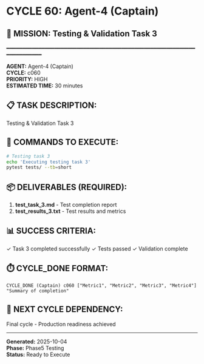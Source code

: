 # CYCLE 60: Agent-4 (Captain)

## 🎯 MISSION: Testing & Validation Task 3
━━━━━━━━━━━━━━━━━━━━━━━━━━━━━━━━━━━━━━━━━━━━━━━━━━━━━━━━━━━━━━━━━━━━━━

**AGENT:** Agent-4 (Captain)  
**CYCLE:** c060  
**PRIORITY:** HIGH  
**ESTIMATED TIME:** 30 minutes  


## 📋 TASK DESCRIPTION:
Testing & Validation Task 3

## 🔧 COMMANDS TO EXECUTE:
```bash
# Testing task 3
echo 'Executing testing task 3'
pytest tests/ --tb=short
```

## 📦 DELIVERABLES (REQUIRED):
1. **test_task_3.md** - Test completion report
2. **test_results_3.txt** - Test results and metrics

## 📊 SUCCESS CRITERIA:
✓ Task 3 completed successfully
✓ Tests passed
✓ Validation complete

## ⏱️ CYCLE_DONE FORMAT:
```
CYCLE_DONE (Captain) c060 ["Metric1", "Metric2", "Metric3", "Metric4"] "Summary of completion"
```

## 📝 NEXT CYCLE DEPENDENCY:
Final cycle - Production readiness achieved

---

**Generated:** 2025-10-04  
**Phase:** Phase5 Testing  
**Status:** Ready to Execute

